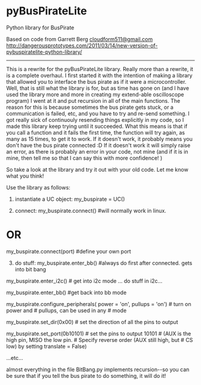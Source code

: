 # pyBusPirateLite
Python library for BusPirate

Based on code from Garrett Berg <cloudform511@gmail.com>
http://dangerousprototypes.com/2011/03/14/new-version-of-pybuspiratelite-python-library/

-------------------------

This is a rewrite for the pyBusPirateLite library.  Really more than a rewrite,
it is a complete overhaul.  I first started it with the intention of making a
library that allowed you to interface the bus pirate as if it were a microcontroller.
Well, that is still what the library is for, but as time has gone on (and I have used
the library more and more in creating my extend-able oscilloscope program) I went at
it and put recursion in all of the main functions.  The reason for this is because
sometimes the bus pirate gets stuck, or a communication is failed, etc, and you have
to try and re-send something.  I got really sick of continuouly resending things
explicitly in my code, so I made this library keep trying until it succeeded.
What this means is that if you call a function and it fails the first time,
the function will try again, as many as 15 times, to get it to work.  If it doesn't
work, it probably means you don't have the bus pirate connected :D  If it doesn't
work it will simply raise an error, as there is probably an error in your code,
not mine (and if it is in mine, then tell me so that I can say this with more
confidence! )

So take a look at the library and try it out with your old code.  Let me know what
you think!

Use the library as follows:

1) instantiate a UC object:
my_buspirate = UC()

2) connect:
my_buspirate.connect() 	#will normally work in linux.

# OR

my_buspirate.connect(port)	#define your own port

3) do stuff:
my_buspirate.enter_bb()		#always do first after connected.  gets into bit bang

my_buspirate.enter_i2c() # get into i2c mode
... do stuff in i2c...

my_buspirate.enter_bb() #get back into bb mode

my_buspirate.configure_peripherals(
		power = 'on', pullups = 'on') # turn on power and
									  # pullups, can be used in any
									  # mode

my_buspirate.set_dir(0x00) # set the direction of all the pins to output

my_buspirate.set_port(0b10101) # set the pins to output 10101
							   # (AUX is the high pin, MISO the low pin.
							   # Specify reverse order (AUX still high, but
							   # CS low) by setting translate = False)


...etc...

almost everything in the file BitBang.py implements recursion--so you can be sure that
if you tell the bus pirate to do something, it will do it!
